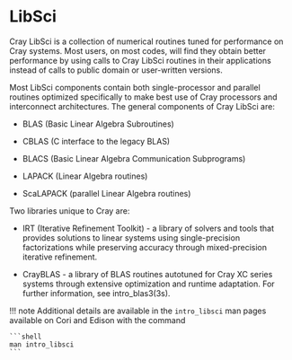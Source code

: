 # LibSci

Cray LibSci is a collection of numerical routines tuned for
performance on Cray systems. Most users, on most codes, will find they
obtain better performance by using calls to Cray LibSci routines in
their applications instead of calls to public domain or user-written
versions.

Most LibSci components contain both single-processor and parallel
routines optimized specifically to make best use of Cray processors
and interconnect architectures. The general components of Cray LibSci
are:

*  BLAS (Basic Linear Algebra Subroutines)

*  CBLAS (C interface to the legacy BLAS)

*  BLACS (Basic Linear Algebra Communication Subprograms)

*  LAPACK (Linear Algebra routines)

*  ScaLAPACK (parallel Linear Algebra routines)

Two libraries unique to Cray are:

*  IRT (Iterative Refinement Toolkit) - a library of solvers and tools
   that provides solutions to linear systems using single-precision
   factorizations while preserving accuracy through mixed-precision
   iterative refinement.

*  CrayBLAS - a library of BLAS routines autotuned for Cray XC series
   systems through extensive optimization and runtime adaptation. For
   further information, see intro_blas3(3s).

!!! note
	Additional details are available in the `intro_libsci` man pages available on Cori and Edison with the command

	```shell
	man intro_libsci
	```
